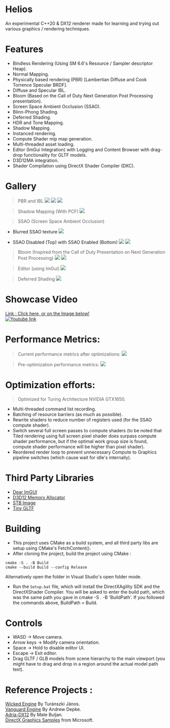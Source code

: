 # Helios

An experimental C++20 & DX12 renderer made for learning and trying out various graphics / rendering techniques.

# Features
* Bindless Rendering (Using SM 6.6's Resource / Sampler descriptor Heap).
* Normal Mapping.
* Physically based rendering (PBR) [Lambertian Diffuse and Cook Torrence Specular BRDF].
* Diffuse and Specular IBL.
* Bloom (Based on the Call of Duty Next Generation Post Processing presentation).
* Screen Space Ambient Occlusion (SSAO).
* Blinn-Phong Shading.
* Deferred Shading.
* HDR and Tone Mapping.
* Shadow Mapping.
* Instanced rendering.
* Compute Shader mip map generation.
* Multi-threaded asset loading.
* Editor (ImGui Integration) with Logging and Content Browser with drag-drop functionality for GLTF models.
* D3D12MA integration.
* Shader Compilation using DirectX Shader Compiler (DXC).

# Gallery
> PBR and IBL
![](Assets/Screenshots/IBL3.png)
![](Assets/Screenshots/IBL2.png)
![](Assets/Screenshots/IBL1.png)

> Shadow Mapping (With PCF)
![](Assets/Screenshots/PCFShadows1.png)

> SSAO (Screen Space Ambient Occlusion)
* Blurred SSAO texture
![](Assets/Screenshots/BlurredSSAOTexture.png)

* SSAO Disabled (Top) with SSAO Enabled (Bottom)
![](Assets/Screenshots/NoSSAO.png) 
![](Assets/Screenshots/SSAOEnbled.png)

> Bloom (Inspired from the Call of Duty Presentation on Next Generation Post Processing)
![](Assets/Screenshots/Bloom2.png)
![](Assets/Screenshots/Bloom1.png)

> Editor (using ImGui)
![](Assets/Screenshots/Editor1.png)

> Deferred Shading
![](Assets/Screenshots/Deferred1.png)

# Showcase Video
[Link : Click here, or on the Image below!](https://youtu.be/hKeVVCpzVhQ) \
[![Youtube link](https://img.youtube.com/vi/hKeVVCpzVhQ/hqdefault.jpg)](https://youtu.be/hKeVVCpzVhQ)

# Performance Metrics:
> Current performance metrics after optimizations:
![](Assets/Screenshots/PerformanceMetrics.png)

> Pre-optimization performance metrics:
![](Assets/Screenshots/OldPerformanceMetrics.png)

# Optimization efforts:
> Optimized for Turing Architecture NVIDIA GTX1650.

* Multi-threaded command list recording.
* Batching of resource barriers (as much as possible).
* Rewrite shaders to reduce number of registers used (for the SSAO compute shader).
* Switch several full screen passes to compute shaders (to be noted that Tiled rendering using full screen pixel shader does surpass compute shader performance, but if the optimal work group size is found, compute shader performance will be higher than pixel shader).
* Reordered render loop to prevent unnecessary Compute to Graphics pipeline switches (which cause wait for idle's internally).

# Third Party Libraries
* [Dear ImGUI](https://github.com/ocornut/imgui)
* [D3D12 Memory Allocator](https://github.com/GPUOpen-LibrariesAndSDKs/D3D12MemoryAllocator)
* [STB Image](https://github.com/nothings/stb)
* [Tiny GLTF](https://github.com/syoyo/tinygltf)

# Building
+ This project uses CMake as a build system, and all third party libs are setup using CMake's FetchContent().
+ After cloning the project, build the project using CMake :
``` 
cmake -S . -B Build
cmake --build Build --config Release
```

Alternatively open the folder in Visual Studio's open folder mode.
+ Run the `Setup.bat` file, which will install the DirectXAgility SDK and the DirectXShader Compiler. You will be asked to enter the build path, which was the same path you gave in cmake -S . -B 'BuildPath'. If you followed the commands above, BuildPath = Build.

# Controls
+ WASD -> Move camera.
+ Arrow keys -> Modify camera orientation.
+ Space -> Hold to disable editor UI.
+ Escape -> Exit editor.
+ Drag GLTF / GLB models from scene hierarchy to the main viewport (you might have to drag and drop in a region around the actual model path text).

# Reference Projects :
[Wicked Engine](https://github.com/turanszkij/WickedEngine) By Turánszki János. \
[Vanguard Engine](https://github.com/adepke/VanguardEngine/tree/master) By Andrew Depke. \
[Adria-DX12](https://github.com/mateeeeeee/Adria-DX12) By Mate Buljan. \
[DirectX Graphics Samples](https://github.com/Microsoft/DirectX-Graphics-Samples) from Microsoft.